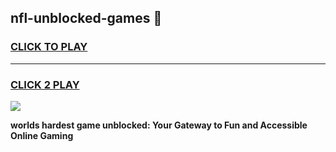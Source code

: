 
## nfl-unblocked-games 👋
<h3>
<a href="https://premium.freeplayer.one?title=nfl-unblocked-games&ref=14F">CLICK TO PLAY</a></h3>
<hr>

<h3>
<a href="https://premium.freeplayer.one?title=nfl-unblocked-games&ref=14F">CLICK 2 PLAY</a>
  
</h3>

<a href="https://premium.freeplayer.one?title=nfl-unblocked-games&ref=12F/"><img src="https://clearcache.store/games.png"></a>


**worlds hardest game unblocked: Your Gateway to Fun and Accessible Online Gaming**
